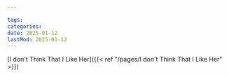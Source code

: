 ```yaml
---

tags:
categories:
date: 2025-01-12
lastMod: 2025-01-12
---
```







[I don't Think That I Like Her]({{< ref "/pages/I don't Think That I Like Her" >}})




